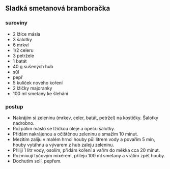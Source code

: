 ## Sladká smetanová bramboračka

### suroviny
- 2 lžíce másla
- 3 šalotky
- 6 mrkví
- 1/2 celeru
- 3 petržele
- 1 batát
- 40 g sušených hub
- sůl
- pepř
- 5 kuliček nového koření
- 2 lžičky majoranky
- 100 ml smetany ke šlehání

### postup
- Nakrájím si zeleninu (mrkev, celer, batát, petržel) na kostičky. Šalotky nadrobno.
- Rozpálím máslo se lžičkou oleje a opeču šalotky.
- Přidám nakrájenou a očištěnou zeleninu a smažím 10 minut. 
- Mezitím zaliju v malém hrnci houby půl litrem vody a povařím 5 min, houby vytáhnu a vývarem z hub zaleju zeleninu.
- Přiliji 1 litr vody, osolím, přidám koření a vařím do měkka cca 20 minut.
- Rozmixuji tyčovým mixérem, přileju 100 ml smetany a vrátím zpět houby.
- Dochutím solí, pepřem. 

